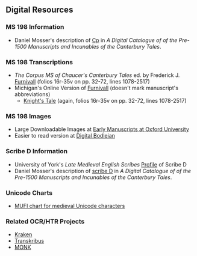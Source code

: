 ## Digital Resources

### MS 198 Information

- Daniel Mosser's description of [Cp](http://mossercatalogue.net/record.php?recID=Cp) in *A Digital Catalogue of of the
Pre-1500 Manuscripts and Incunables of the
Canterbury Tales*.

### MS 198 Transcriptions

- *The Corpus MS of Chaucer's Canterbury Tales* ed. by Frederick J. [Furnivall](https://babel.hathitrust.org/cgi/pt?id=uva.x030198621;view=1up;seq=25)
(folios 16r-35v on pp. 32-72, lines 1078-2517)
- Michigan's Online Version of [Furnivall](https://quod.lib.umich.edu/cgi/t/text/text-idx?c=cme;cc=cme;view=toc;idno=AGZ8235.0001.001) (doesn't mark manuscript's abbreviations)
  - [Knight's Tale](https://quod.lib.umich.edu/c/cme/AGZ8235.0001.001/1:3.2?rgn=div2;view=fulltext) (again, folios 16r-35v on pp. 32-72, lines 1078-2517)

### MS 198 Images

- Large Downloadable Images at [Early Manuscripts at Oxford University](http://image.ox.ac.uk/show?collection=corpus&manuscript=ms198)
- Easier to read version at [Digital Bodleian](https://digital.bodleian.ox.ac.uk/inquire/p/bd648c05-aba4-46ee-b36c-030a657bc75d)

### Scribe D Information

- University of York's *Late Medieval English Scribes* [Profile](https://www.medievalscribes.com/index.php?navtype=scribes&navappellation=John%20Marchaunt%20or%20Scribe%20D&browse=hands&id=1&msid=58&nav=off) of Scribe D
- Daniel Mosser's description of [scribe D](http://mossercatalogue.net/articles.php?artID=CTPDSCRD) in *A Digital Catalogue of of the
Pre-1500 Manuscripts and Incunables of the
Canterbury Tales*.

### Unicode Charts

- [MUFI chart for medieval Unicode characters](http://bora.uib.no/bitstream/handle/1956/10699/MUFI-Alphabetic-4-0.pdf?sequence=9&isAllowed=y)

### Related OCR/HTR Projects

- [Kraken](http://kraken.re/ketos.html)
- [Transkribus](https://transkribus.eu/Transkribus/)
- [MONK](http://www.ai.rug.nl/~lambert/Monk-collections-english.html)
